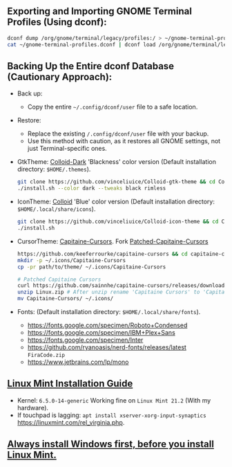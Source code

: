 ## Exporting and Importing GNOME Terminal Profiles (Using dconf):
```sh
dconf dump /org/gnome/terminal/legacy/profiles:/ > ~/gnome-terminal-profiles.dconf
cat ~/gnome-terminal-profiles.dconf | dconf load /org/gnome/terminal/legacy/profiles:/
```

## Backing Up the Entire dconf Database (Cautionary Approach):
- Back up:
    - Copy the entire `~/.config/dconf/user` file to a safe location.
- Restore:
    - Replace the existing `/.config/dconf/user` file with your backup.
    - Use this method with caution, as it restores all GNOME settings, not just Terminal-specific ones.

- GtkTheme: [Colloid-Dark](https://github.com/vinceliuice/Colloid-gtk-theme) 'Blackness' color version (Default installation directory: `$HOME/.themes`).
    ```sh
    git clone https://github.com/vinceliuice/Colloid-gtk-theme && cd Colloid-gtk-theme
    ./install.sh --color dark --tweaks black rimless
    ```
- IconTheme: [Colloid](https://github.com/vinceliuice/Colloid-icon-theme) 'Blue' color version (Default installation directory: `$HOME/.local/share/icons`).
    ```sh
    git clone https://github.com/vinceliuice/Colloid-icon-theme && cd Colloid-icon-theme
    ./install.sh
    ```
- CursorTheme: [Capitaine-Cursors](https://github.com/keeferrourke/capitaine-cursors). Fork [Patched-Capitaine-Cursors](https://github.com/sainnhe/capitaine-cursors)
    ```sh
    https://github.com/keeferrourke/capitaine-cursors && cd capitaine-cursors && ./build.sh
    mkdir -p ~/.icons/Capitaine-Cursors
    cp -pr path/to/theme/ ~/.icons/Capitaine-Cursors

    # Patched Capitaine Cursors
    curl https://github.com/sainnhe/capitaine-cursors/releases/download/r5/Linux.zip
    unzip Linux.zip # After unzip rename 'Capitaine Cursors' to 'Capitaine-Cursors'
    mv Capitaine-Cursors/ ~/.icons/
    ```
- Fonts: (Default installation directory: `$HOME/.local/share/fonts`).
    - https://fonts.google.com/specimen/Roboto+Condensed
    - https://fonts.google.com/specimen/IBM+Plex+Sans
    - https://fonts.google.com/specimen/Inter
    - https://github.com/ryanoasis/nerd-fonts/releases/latest `FiraCode.zip`
    - https://www.jetbrains.com/lp/mono


## [Linux Mint Installation Guide](https://linuxmint-installation-guide.readthedocs.io/en/latest/)
- Kernel: `6.5.0-14-generic` Working fine on `Linux Mint 21.2` (With my hardware).
- If touchpad is lagging: `apt install xserver-xorg-input-synaptics` https://linuxmint.com/rel_virginia.php.

## [Always install Windows first, before you install Linux Mint.](https://linuxmint-installation-guide.readthedocs.io/en/latest/multiboot.html)
